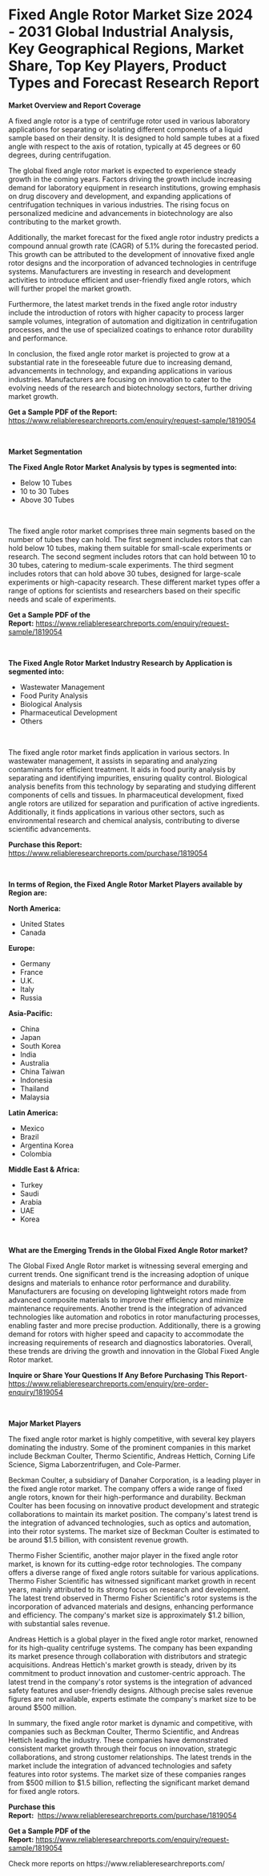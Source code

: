 <p><h1>Fixed Angle Rotor Market Size 2024 - 2031 Global Industrial Analysis, Key Geographical Regions, Market Share, Top Key Players, Product Types and Forecast Research Report</h1></p><p><strong>Market Overview and Report Coverage</strong></p>
<p><p>A fixed angle rotor is a type of centrifuge rotor used in various laboratory applications for separating or isolating different components of a liquid sample based on their density. It is designed to hold sample tubes at a fixed angle with respect to the axis of rotation, typically at 45 degrees or 60 degrees, during centrifugation.</p><p>The global fixed angle rotor market is expected to experience steady growth in the coming years. Factors driving the growth include increasing demand for laboratory equipment in research institutions, growing emphasis on drug discovery and development, and expanding applications of centrifugation techniques in various industries. The rising focus on personalized medicine and advancements in biotechnology are also contributing to the market growth.</p><p>Additionally, the market forecast for the fixed angle rotor industry predicts a compound annual growth rate (CAGR) of 5.1% during the forecasted period. This growth can be attributed to the development of innovative fixed angle rotor designs and the incorporation of advanced technologies in centrifuge systems. Manufacturers are investing in research and development activities to introduce efficient and user-friendly fixed angle rotors, which will further propel the market growth.</p><p>Furthermore, the latest market trends in the fixed angle rotor industry include the introduction of rotors with higher capacity to process larger sample volumes, integration of automation and digitization in centrifugation processes, and the use of specialized coatings to enhance rotor durability and performance.</p><p>In conclusion, the fixed angle rotor market is projected to grow at a substantial rate in the foreseeable future due to increasing demand, advancements in technology, and expanding applications in various industries. Manufacturers are focusing on innovation to cater to the evolving needs of the research and biotechnology sectors, further driving market growth.</p></p>
<p><strong>Get a Sample PDF of the Report:</strong> <a href="https://www.reliableresearchreports.com/enquiry/request-sample/1819054">https://www.reliableresearchreports.com/enquiry/request-sample/1819054</a></p>
<p>&nbsp;</p>
<p><strong>Market Segmentation</strong></p>
<p><strong>The Fixed Angle Rotor Market Analysis by types is segmented into:</strong></p>
<p><ul><li>Below 10 Tubes</li><li>10 to 30 Tubes</li><li>Above 30 Tubes</li></ul></p>
<p>&nbsp;</p>
<p><p>The fixed angle rotor market comprises three main segments based on the number of tubes they can hold. The first segment includes rotors that can hold below 10 tubes, making them suitable for small-scale experiments or research. The second segment includes rotors that can hold between 10 to 30 tubes, catering to medium-scale experiments. The third segment includes rotors that can hold above 30 tubes, designed for large-scale experiments or high-capacity research. These different market types offer a range of options for scientists and researchers based on their specific needs and scale of experiments.</p></p>
<p><strong>Get a Sample PDF of the Report:</strong>&nbsp;<a href="https://www.reliableresearchreports.com/enquiry/request-sample/1819054">https://www.reliableresearchreports.com/enquiry/request-sample/1819054</a></p>
<p>&nbsp;</p>
<p><strong>The Fixed Angle Rotor Market Industry Research by Application is segmented into:</strong></p>
<p><ul><li>Wastewater Management</li><li>Food Purity Analysis</li><li>Biological Analysis</li><li>Pharmaceutical Development</li><li>Others</li></ul></p>
<p>&nbsp;</p>
<p><p>The fixed angle rotor market finds application in various sectors. In wastewater management, it assists in separating and analyzing contaminants for efficient treatment. It aids in food purity analysis by separating and identifying impurities, ensuring quality control. Biological analysis benefits from this technology by separating and studying different components of cells and tissues. In pharmaceutical development, fixed angle rotors are utilized for separation and purification of active ingredients. Additionally, it finds applications in various other sectors, such as environmental research and chemical analysis, contributing to diverse scientific advancements.</p></p>
<p><strong>Purchase this Report:</strong>&nbsp; <a href="https://www.reliableresearchreports.com/purchase/1819054">https://www.reliableresearchreports.com/purchase/1819054</a></p>
<p>&nbsp;</p>
<p><strong>In terms of Region, the Fixed Angle Rotor Market Players available by Region are:</strong></p>
<p>
    <p> <strong> North America: </strong>
        <ul>
            <li>United States</li>
            <li>Canada</li>
        </ul>
        </p> 
    <p> <strong> Europe: </strong>
        <ul>
            <li>Germany</li>
            <li>France</li>
            <li>U.K.</li>
            <li>Italy</li>
            <li>Russia</li>
        </ul>
        </p> 
    <p> <strong> Asia-Pacific: </strong>
        <ul>
            <li>China</li>
            <li>Japan</li>
            <li>South Korea</li>
            <li>India</li>
            <li>Australia</li>
            <li>China Taiwan</li>
            <li>Indonesia</li>
            <li>Thailand</li>
            <li>Malaysia</li>
        </ul>
        </p> 
    <p> <strong> Latin America: </strong>
        <ul>
            <li>Mexico</li>
            <li>Brazil</li>
            <li>Argentina Korea</li>
            <li>Colombia</li>
        </ul>
        </p> 
    <p> <strong> Middle East & Africa: </strong>
        <ul>
            <li>Turkey</li>
            <li>Saudi</li>
            <li>Arabia</li>
            <li>UAE</li>
            <li>Korea</li>
        </ul>
    </p>
    </p>
<p>&nbsp;</p>
<p><strong>What are the Emerging Trends in the Global Fixed Angle Rotor market?</strong></p>
<p><p>The Global Fixed Angle Rotor market is witnessing several emerging and current trends. One significant trend is the increasing adoption of unique designs and materials to enhance rotor performance and durability. Manufacturers are focusing on developing lightweight rotors made from advanced composite materials to improve their efficiency and minimize maintenance requirements. Another trend is the integration of advanced technologies like automation and robotics in rotor manufacturing processes, enabling faster and more precise production. Additionally, there is a growing demand for rotors with higher speed and capacity to accommodate the increasing requirements of research and diagnostics laboratories. Overall, these trends are driving the growth and innovation in the Global Fixed Angle Rotor market.</p></p>
<p><strong>Inquire or Share Your Questions If Any Before Purchasing This Report</strong>- <a href="https://www.reliableresearchreports.com/enquiry/pre-order-enquiry/1819054">https://www.reliableresearchreports.com/enquiry/pre-order-enquiry/1819054</a></p>
<p>&nbsp;</p>
<p><strong>Major Market Players</strong></p>
<p><p>The fixed angle rotor market is highly competitive, with several key players dominating the industry. Some of the prominent companies in this market include Beckman Coulter, Thermo Scientific, Andreas Hettich, Corning Life Science, Sigma Laborzentrifugen, and Cole-Parmer. </p><p>Beckman Coulter, a subsidiary of Danaher Corporation, is a leading player in the fixed angle rotor market. The company offers a wide range of fixed angle rotors, known for their high-performance and durability. Beckman Coulter has been focusing on innovative product development and strategic collaborations to maintain its market position. The company's latest trend is the integration of advanced technologies, such as optics and automation, into their rotor systems. The market size of Beckman Coulter is estimated to be around $1.5 billion, with consistent revenue growth.</p><p>Thermo Fisher Scientific, another major player in the fixed angle rotor market, is known for its cutting-edge rotor technologies. The company offers a diverse range of fixed angle rotors suitable for various applications. Thermo Fisher Scientific has witnessed significant market growth in recent years, mainly attributed to its strong focus on research and development. The latest trend observed in Thermo Fisher Scientific's rotor systems is the incorporation of advanced materials and designs, enhancing performance and efficiency. The company's market size is approximately $1.2 billion, with substantial sales revenue.</p><p>Andreas Hettich is a global player in the fixed angle rotor market, renowned for its high-quality centrifuge systems. The company has been expanding its market presence through collaboration with distributors and strategic acquisitions. Andreas Hettich's market growth is steady, driven by its commitment to product innovation and customer-centric approach. The latest trend in the company's rotor systems is the integration of advanced safety features and user-friendly designs. Although precise sales revenue figures are not available, experts estimate the company's market size to be around $500 million.</p><p>In summary, the fixed angle rotor market is dynamic and competitive, with companies such as Beckman Coulter, Thermo Scientific, and Andreas Hettich leading the industry. These companies have demonstrated consistent market growth through their focus on innovation, strategic collaborations, and strong customer relationships. The latest trends in the market include the integration of advanced technologies and safety features into rotor systems. The market size of these companies ranges from $500 million to $1.5 billion, reflecting the significant market demand for fixed angle rotors.</p></p>
<p><strong>Purchase this Report:</strong>&nbsp;&nbsp;<a href="https://www.reliableresearchreports.com/purchase/1819054">https://www.reliableresearchreports.com/purchase/1819054</a></p>
<p></p>
<p><strong>Get a Sample PDF of the Report:</strong>&nbsp;<a href="https://www.reliableresearchreports.com/enquiry/request-sample/1819054">https://www.reliableresearchreports.com/enquiry/request-sample/1819054</a></p>
<p>Check more reports on https://www.reliableresearchreports.com/</p>